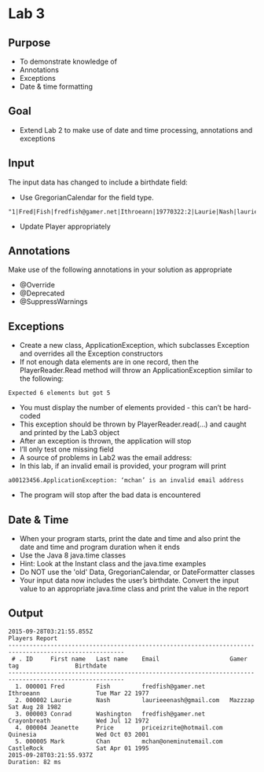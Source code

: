 # Lab 3
## Purpose
- To demonstrate knowledge of
- Annotations
- Exceptions
- Date & time formatting
## Goal
- Extend Lab 2 to make use of date and time processing, annotations and exceptions
## Input
The input data has changed to include a birthdate field:
- Use GregorianCalendar for the field type.
```
"1|Fred|Fish|fredfish@gamer.net|Ithroeann|19770322:2|Laurie|Nash|laurieeenash@gmail.com|Mazzzap|19820828:3|Conrad|Washington|fredfish@gamer.net|Crayonbreath|19720712:4|Jeanette|Price|priceizrite@hotmail.com|Quinesia|20011003:5|Mark|Chan|mchan@1minutemail.com|CastleRock|19950401”
```
- Update Player appropriately
## Annotations
Make use of the following annotations in your solution as appropriate
- @Override
- @Deprecated
- @SuppressWarnings
## Exceptions
- Create a new class, ApplicationException, which subclasses Exception and overrides all the Exception constructors
- If not enough data elements are in one record, then the PlayerReader.Read method will throw an ApplicationException similar to the following:
```
Expected 6 elements but got 5
```
- You must display the number of elements provided - this can’t be hard-coded
- This exception should be thrown by PlayerReader.read(…) and caught and printed by the Lab3 object
- After an exception is thrown, the application will stop
- I’ll only test one missing field
- A source of problems in Lab2 was the email address:
- In this lab, if an invalid email is provided, your program will print
```
a00123456.ApplicationException: ‘mchan’ is an invalid email address
```
- The program will stop after the bad data is encountered
## Date & Time
- When your program starts, print the date and time and also print the date and time and program duration when it ends
- Use the Java 8 java.time classes
- Hint: Look at the Instant class and the java.time examples
- Do NOT use the 'old' Data, GregorianCalendar, or DateFormatter classes
- Your input data now includes the user’s birthdate. Convert the input value to an appropriate java.time class and print the value in the report
## Output
```
2015-09-28T03:21:55.855Z
Players Report
-------------------------------------------------------------------------------------------------------
 # . ID     First name   Last name    Email                    Gamer tag                Birthdate      
-------------------------------------------------------------------------------------------------------
  1. 000001 Fred         Fish         fredfish@gamer.net       Ithroeann                Tue Mar 22 1977
  2. 000002 Laurie       Nash         laurieeenash@gmail.com   Mazzzap                  Sat Aug 28 1982
  3. 000003 Conrad       Washington   fredfish@gamer.net       Crayonbreath             Wed Jul 12 1972
  4. 000004 Jeanette     Price        priceizrite@hotmail.com  Quinesia                 Wed Oct 03 2001
  5. 000005 Mark         Chan         mchan@oneminutemail.com  CastleRock               Sat Apr 01 1995
2015-09-28T03:21:55.937Z
Duration: 82 ms
```